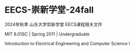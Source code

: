 # EECS-崇新学堂-24fall
2024年秋季 山东大学崇新学堂 EECS课程相关文件

MIT 6.01SC | Spring 2011 | Undergraduate

Introduction to Electrical Engineering and Computer Science I

